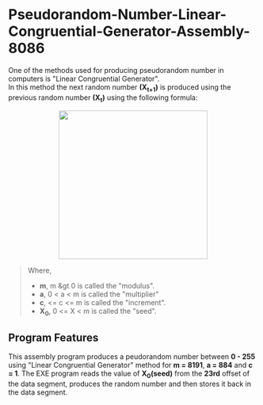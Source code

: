 # Pseudorandom-Number-Linear-Congruential-Generator-Assembly-8086
One of the methods used for producing pseudorandom number in computers is "Linear Congruential Generator".<br/>
In this method the next random number __(X<sub>t+1</sub>)__ is produced using the previous random number __(X<sub>t</sub>)__ using the following formula:<br/>
<p align='center'>
  <img src='https://user-images.githubusercontent.com/49107892/153755038-8794aabc-a50e-429a-a2c7-9f5a5c0b2dad.png' width='300'>
</p>

> Where,<br/>
> * __m__, m &gt 0 is called the "modulus".<br/>
> * __a__, 0 < a < m is called the "multiplier"<br/>
> * __c__, <= c <= m is called the "increment".<br/>
> * __X<sub>0</sub>__, 0 <= X < m is called the "seed".<br/>

## Program Features
This assembly program produces a peudorandom number between __0 - 255__ using "Linear Congruential Generator" method for __m = 8191__, __a = 884__ and __c = 1__. The EXE program reads the value of __X<sub>0</sub>(seed)__ from the __23rd__ offset of the data segment, produces the random number and then stores it back in the data segment.
